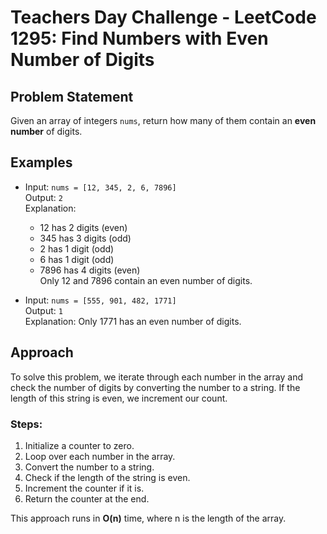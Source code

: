 # Teachers Day Challenge - LeetCode 1295: Find Numbers with Even Number of Digits

## Problem Statement

Given an array of integers `nums`, return how many of them contain an **even number** of digits.

## Examples

- Input: `nums = [12, 345, 2, 6, 7896]`  
  Output: `2`  
  Explanation:  
  - 12 has 2 digits (even)  
  - 345 has 3 digits (odd)  
  - 2 has 1 digit (odd)  
  - 6 has 1 digit (odd)  
  - 7896 has 4 digits (even)  
  Only 12 and 7896 contain an even number of digits.

- Input: `nums = [555, 901, 482, 1771]`  
  Output: `1`  
  Explanation: Only 1771 has an even number of digits.

## Approach

To solve this problem, we iterate through each number in the array and check the number of digits by converting the number to a string. If the length of this string is even, we increment our count.

### Steps:
1. Initialize a counter to zero.
2. Loop over each number in the array.
3. Convert the number to a string.
4. Check if the length of the string is even.
5. Increment the counter if it is.
6. Return the counter at the end.

This approach runs in **O(n)** time, where n is the length of the array.
